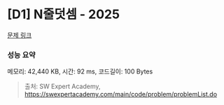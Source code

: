 # [D1] N줄덧셈 - 2025 

[문제 링크](https://swexpertacademy.com/main/code/problem/problemDetail.do?contestProbId=AV5QFZtaAscDFAUq) 

### 성능 요약

메모리: 42,440 KB, 시간: 92 ms, 코드길이: 100 Bytes



> 출처: SW Expert Academy, https://swexpertacademy.com/main/code/problem/problemList.do
